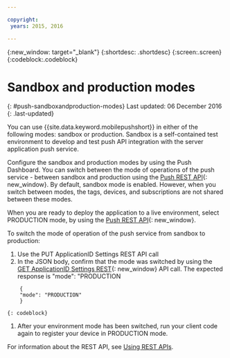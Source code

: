 ```yaml
---

copyright:
 years: 2015, 2016

---
```


{:new_window: target="_blank"}
{:shortdesc: .shortdesc}
{:screen:.screen}
{:codeblock:.codeblock}

# Sandbox and production modes
{: #push-sandboxandproduction-modes}
Last updated: 06 December 2016
{: .last-updated}

You can use {{site.data.keyword.mobilepushshort}} in either of the following modes: sandbox or production. Sandbox is a self-contained test environment to develop and test push API integration with the server application push service. 

Configure the sandbox and production modes by using the Push Dashboard. You can switch between the mode of operations of the push service - between sandbox and production using the [Push REST API](https://mobile.{DomainName}/imfpush/){: new_window}. By default, sandbox mode is enabled. However, when you switch between modes, the tags, devices, and subscriptions are not shared between these modes.

When you are ready to deploy the application to a live environment, select PRODUCTION mode, by using the [Push REST API](https://mobile.{DomainName}/imfpush/){: new_window}. 

To switch the mode of operation of the push service from sandbox to production:

1. Use the PUT ApplicationID Settings REST API call
2. In the JSON body, confirm that the mode was switched by using the [GET ApplicationID Settings REST](https://mobile.{DomainName}/imfpush/){: new_window} API call. The expected response is "mode": "PRODUCTION
```
    { 
    "mode": "PRODUCTION"
    }
```
	{: codeblock}
1. After your environment mode has been switched, run your client code again to register your device in PRODUCTION mode.

For information about the REST API, see [Using REST APIs](t_restapi.html).